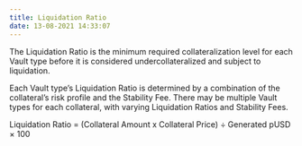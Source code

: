 ```yaml
---
title: Liquidation Ratio
date: 13-08-2021 14:33:07
---
```


The Liquidation Ratio is the minimum required collateralization level for each Vault type before it is considered undercollateralized and subject to liquidation.

Each Vault type’s Liquidation Ratio is determined by a combination of the collateral’s risk profile and the Stability Fee. There may be multiple Vault types for each collateral, with varying Liquidation Ratios and Stability Fees.

Liquidation Ratio = (Collateral Amount x Collateral Price) ÷ Generated pUSD × 100